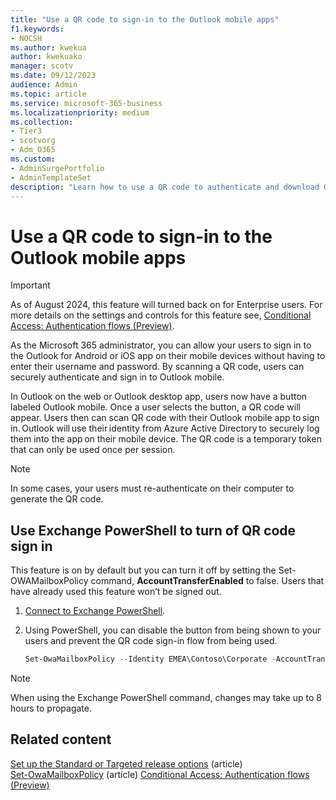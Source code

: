 ```yaml
---
title: "Use a QR code to sign-in to the Outlook mobile apps"
f1.keywords:
- NOCSH
ms.author: kwekua
author: kwekuako
manager: scotv
ms.date: 09/12/2023
audience: Admin
ms.topic: article
ms.service: microsoft-365-business
ms.localizationpriority: medium
ms.collection:
- Tier3
- scotvorg 
- Adm_O365
ms.custom:
- AdminSurgePortfolio
- AdminTemplateSet
description: "Learn how to use a QR code to authenticate and download Outlook mobile."
---
```


# Use a QR code to sign-in to the Outlook mobile apps

> [!IMPORTANT]
> As of August 2024, this feature will turned back on for Enterprise users. For more details on the settings and controls for this feature see, [Conditional Access: Authentication flows (Preview)](/entra/identity/conditional-access/concept-authentication-flows).

As the Microsoft 365 administrator, you can allow your users to sign in to the Outlook for Android or iOS app on their mobile devices without having to enter their username and password. By scanning a QR code, users can securely authenticate and sign in to Outlook mobile.

In Outlook on the web or Outlook desktop app, users now have a button labeled Outlook mobile. Once a user selects the button, a QR code will appear. Users then can scan QR code with their Outlook mobile app to sign in. Outlook will use their identity from Azure Active Directory to securely log them into the app on their mobile device. The QR code is a temporary token that can only be used once per session.

> [!NOTE]
> In some cases, your users must re-authenticate on their computer to generate the QR code.

## Use Exchange PowerShell to turn of QR code sign in

This feature is on by default but you can turn it off by setting the Set-OWAMailboxPolicy command, **AccountTransferEnabled** to false. Users that have already used this feature won’t be signed out.

1. [Connect to Exchange PowerShell](/powershell/exchange/connect-to-exchange-online-powershell).

2. Using PowerShell, you can disable the button from being shown to your users and prevent the QR code sign-in flow from being used.

   ```powershell
   Set-OwaMailboxPolicy --Identity EMEA\Contoso\Corporate -AccountTransferEnabled $false
   ```

> [!NOTE]
> When using the Exchange PowerShell command, changes may take up to 8 hours to propagate.

## Related content

[Set up the Standard or Targeted release options](release-options-in-office-365.md) (article)\
[Set-OwaMailboxPolicy](/powershell/module/exchange/set-owamailboxpolicy) (article)
[Conditional Access: Authentication flows (Preview)](/entra/identity/conditional-access/concept-authentication-flows)
